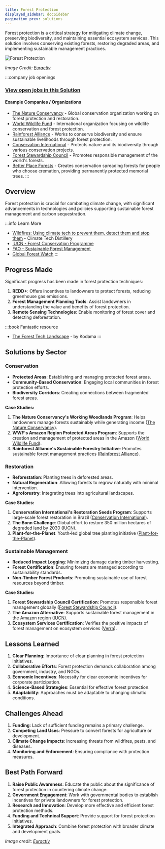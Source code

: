 ```yaml
---
title: Forest Protection
displayed_sidebar: docSidebar
pagination_prev: solutions
---
```


Forest protection is a critical strategy for mitigating climate change, preserving biodiversity, and maintaining essential ecosystem services. This solution involves conserving existing forests, restoring degraded areas, and implementing sustainable management practices.

![Forest Protection](../static/img/forest-protection.jpg)

*Image Credit: [Euractiv](https://www.euractiv.com/section/energy-environment/opinion/seven-steps-to-curb-deforestation-and-enhance-forest-protection-looking-beyond-eu-only-solutions/)*

:::company job openings
### [View open jobs in this Solution](https://climatebase.org/jobs?l=&q=&drawdown_solutions=Forest+Protection)
#### Example Companies / Organizations
- [The Nature Conservancy](https://www.nature.org/) - Global conservation organization working on forest protection and restoration.
- [World Wildlife Fund](https://www.worldwildlife.org/) - International organization focusing on wildlife conservation and forest protection.
- [Rainforest Alliance](https://www.rainforest-alliance.org/) - Works to conserve biodiversity and ensure sustainable livelihoods through forest protection.
- [Conservation International](https://www.conservation.org/) - Protects nature and its biodiversity through various conservation projects.
- [Forest Stewardship Council](https://fsc.org/) - Promotes responsible management of the world's forests.
- [Better Place Forests](https://www.betterplaceforests.com) - Creates conservation spreading forests for people who choose cremation, providing permanently protected memorial trees.
:::

## Overview

Forest protection is crucial for combating climate change, with significant advancements in technologies and policies supporting sustainable forest management and carbon sequestration.

:::info Learn More
- [Wildfires: Using climate tech to prevent them, detect them and stop them](https://www.climatetechdistillery.com/p/20-wildfires) - Climate Tech Distillery
- [IUCN - Forest Conservation Programme](https://www.iucn.org/theme/forests)
- [FAO - Sustainable Forest Management](http://www.fao.org/forestry/sfm/en/)
- [Global Forest Watch](https://www.globalforestwatch.org/)
:::

## Progress Made

Significant progress has been made in forest protection techniques:

1. **REDD+**: Offers incentives to landowners to protect forests, reducing greenhouse gas emissions.
2. **Forest Management Planning Tools**: Assist landowners in understanding the value and benefits of forest protection.
3. **Remote Sensing Technologies**: Enable monitoring of forest cover and detecting deforestation.

:::book Fantastic resource
- [The Forest Tech Landscape](https://kodama.ai/insights-/foresttech2023) - by Kodama
:::
## Solutions by Sector

### Conservation
- **Protected Areas**: Establishing and managing protected forest areas.
- **Community-Based Conservation**: Engaging local communities in forest protection efforts.
- **Biodiversity Corridors**: Creating connections between fragmented forest areas.

**Case Studies:**
1. **The Nature Conservancy's Working Woodlands Program**: Helps landowners manage forests sustainably while generating income ([The Nature Conservancy](https://www.nature.org/)).
2. **WWF's Amazon Region Protected Areas Program**: Supports the creation and management of protected areas in the Amazon ([World Wildlife Fund](https://www.worldwildlife.org/)).
3. **Rainforest Alliance's Sustainable Forestry Initiative**: Promotes sustainable forest management practices ([Rainforest Alliance](https://www.rainforest-alliance.org/)).

### Restoration
- **Reforestation**: Planting trees in deforested areas.
- **Natural Regeneration**: Allowing forests to regrow naturally with minimal intervention.
- **Agroforestry**: Integrating trees into agricultural landscapes.

**Case Studies:**
1. **Conservation International's Restoration Seeds Program**: Supports large-scale forest restoration in Brazil ([Conservation International](https://www.conservation.org/)).
2. **The Bonn Challenge**: Global effort to restore 350 million hectares of degraded land by 2030 ([IUCN](https://www.iucn.org/theme/forests/our-work/forest-landscape-restoration/bonn-challenge)).
3. **Plant-for-the-Planet**: Youth-led global tree planting initiative ([Plant-for-the-Planet](https://www.plant-for-the-planet.org/)).

### Sustainable Management
- **Reduced Impact Logging**: Minimizing damage during timber harvesting.
- **Forest Certification**: Ensuring forests are managed according to sustainability standards.
- **Non-Timber Forest Products**: Promoting sustainable use of forest resources beyond timber.

**Case Studies:**
1. **Forest Stewardship Council Certification**: Promotes responsible forest management globally ([Forest Stewardship Council](https://fsc.org/)).
2. **The Amazon Alternative**: Supports sustainable forest management in the Amazon region ([IUCN](https://www.iucn.org/regions/south-america/our-work/amazon-alternative)).
3. **Ecosystem Services Certification**: Verifies the positive impacts of forest management on ecosystem services ([Verra](https://verra.org/project/ccbs-program/)).

## Lessons Learned

1. **Clear Planning**: Importance of clear planning in forest protection initiatives.
2. **Collaborative Efforts**: Forest protection demands collaboration among government, industry, and NGOs.
3. **Economic Incentives**: Necessity for clear economic incentives for corporate participation.
4. **Science-Based Strategies**: Essential for effective forest protection.
5. **Adaptability**: Approaches must be adaptable to changing climatic conditions.

## Challenges Ahead

1. **Funding**: Lack of sufficient funding remains a primary challenge.
2. **Competing Land Uses**: Pressure to convert forests for agriculture or development.
3. **Climate Change Impacts**: Increasing threats from wildfires, pests, and diseases.
4. **Monitoring and Enforcement**: Ensuring compliance with protection measures.

## Best Path Forward

1. **Raise Public Awareness**: Educate the public about the significance of forest protection in countering climate change.
2. **Government Engagement**: Work with governmental bodies to establish incentives for private landowners for forest protection.
3. **Research and Innovation**: Develop more effective and efficient forest protection methods.
4. **Funding and Technical Support**: Provide support for forest protection initiatives.
5. **Integrated Approach**: Combine forest protection with broader climate and development goals.

*Image credit: [Euractiv](https://www.euractiv.com/section/energy-environment/opinion/seven-steps-to-curb-deforestation-and-enhance-forest-protection-looking-beyond-eu-only-solutions/)*
